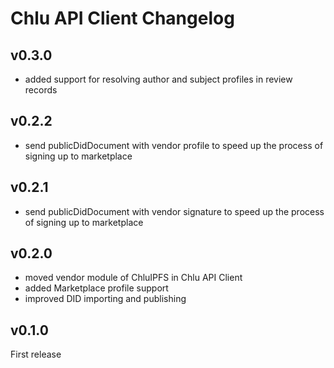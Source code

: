 # Chlu API Client Changelog

## v0.3.0

- added support for resolving author and subject profiles in review records

## v0.2.2

- send publicDidDocument with vendor profile to speed up the process of signing up to marketplace

## v0.2.1

- send publicDidDocument with vendor signature to speed up the process of signing up to marketplace

## v0.2.0

- moved vendor module of ChluIPFS in Chlu API Client
- added Marketplace profile support
- improved DID importing and publishing

## v0.1.0

First release